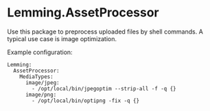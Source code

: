 Lemming.AssetProcessor
======================

Use this package to preprocess uploaded files by shell commands. A typical use case is image optimization.

Example configuration:
```
Lemming:
  AssetProcessor:
    MediaTypes:
      image/jpeg:
        - /opt/local/bin/jpegoptim --strip-all -f -q {}
      image/png:
        - /opt/local/bin/optipng -fix -q {}
```